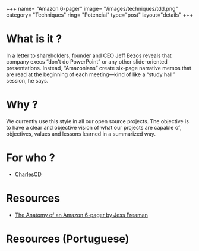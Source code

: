 +++
name= "Amazon 6-pager"
image= "/images/techniques/tdd.png"
category= "Techniques"
ring= "Potencial"
type="post"
layout="details"
+++

# What is it ?

In a letter to shareholders, founder and CEO Jeff Bezos reveals that company execs “don't do PowerPoint” or any other slide-oriented presentations. Instead, “Amazonians” create six-page narrative memos that are read at the beginning of each meeting—kind of like a “study hall” session, he says.

# Why ?

We currently use this style in all our open source projects. The objective is to have a clear and objective vision of what our projects are capable of, objectives, values and lessons learned in a summarized way.

# For who ?

* [CharlesCD](https://charlescd.io/)

# Resources

* [The Anatomy of an Amazon 6-pager by Jess Freaman](https://writingcooperative.com/the-anatomy-of-an-amazon-6-pager-fc79f31a41c9)


# Resources (Portuguese)
